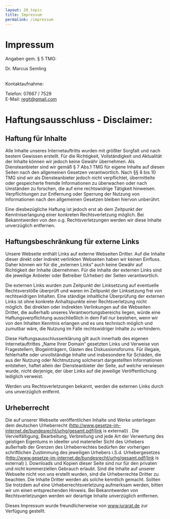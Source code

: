 ```yaml
---
layout: 20_topic
title: Impressum
permalink: /impressum
---
```


# Impressum

Angaben gem. § 5 TMG:

Dr. Marcus Semling


<br/>
Kontaktaufnahme:
<br/>

Telefon: 07667 / 7529
<br/>
E-Mail: regit@gmail.com


# Haftungsausschluss - Disclaimer:
 

## Haftung für Inhalte

 

Alle Inhalte unseres Internetauftritts wurden mit größter Sorgfalt und nach bestem Gewissen erstellt. Für die Richtigkeit, Vollständigkeit und Aktualität der Inhalte können wir jedoch keine Gewähr übernehmen. Als Diensteanbieter sind wir gemäß § 7 Abs.1 TMG für eigene Inhalte auf diesen Seiten nach den allgemeinen Gesetzen verantwortlich. Nach §§ 8 bis 10 TMG sind wir als Diensteanbieter jedoch nicht verpflichtet, übermittelte oder gespeicherte fremde Informationen zu überwachen oder nach Umständen zu forschen, die auf eine rechtswidrige Tätigkeit hinweisen. Verpflichtungen zur Entfernung oder Sperrung der Nutzung von Informationen nach den allgemeinen Gesetzen bleiben hiervon unberührt.

Eine diesbezügliche Haftung ist jedoch erst ab dem Zeitpunkt der Kenntniserlangung einer konkreten Rechtsverletzung möglich. Bei Bekanntwerden von den o.g. Rechtsverletzungen werden wir diese Inhalte unverzüglich entfernen.

 

## Haftungsbeschränkung für externe Links

Unsere Webseite enthält Links auf externe Webseiten Dritter. Auf die Inhalte dieser direkt oder indirekt verlinkten Webseiten haben wir keinen Einfluss. Daher können wir für die „externen Links“ auch keine Gewähr auf Richtigkeit der Inhalte übernehmen. Für die Inhalte der externen Links sind die jeweilige Anbieter oder Betreiber (Urheber) der Seiten verantwortlich.

Die externen Links wurden zum Zeitpunkt der Linksetzung auf eventuelle Rechtsverstöße überprüft und waren im Zeitpunkt der Linksetzung frei von rechtswidrigen Inhalten. Eine ständige inhaltliche Überprüfung der externen Links ist ohne konkrete Anhaltspunkte einer Rechtsverletzung nicht möglich. Bei direkten oder indirekten Verlinkungen auf die Webseiten Dritter, die außerhalb unseres Verantwortungsbereichs liegen, würde eine Haftungsverpflichtung ausschließlich in dem Fall nur bestehen, wenn wir von den Inhalten Kenntnis erlangen und es uns technisch möglich und zumutbar wäre, die Nutzung im Falle rechtswidriger Inhalte zu verhindern.

Diese Haftungsausschlusserklärung gilt auch innerhalb des eigenen Internetauftrittes „Name Ihrer Domain“ gesetzten Links und Verweise von Fragestellern, Blogeinträgern, Gästen des Diskussionsforums. Für illegale, fehlerhafte oder unvollständige Inhalte und insbesondere für Schäden, die aus der Nutzung oder Nichtnutzung solcherart dargestellten Informationen entstehen, haftet allein der Diensteanbieter der Seite, auf welche verwiesen wurde, nicht derjenige, der über Links auf die jeweilige Veröffentlichung lediglich verweist.

Werden uns Rechtsverletzungen bekannt, werden die externen Links durch uns unverzüglich entfernt.

 

## Urheberrecht

 

Die auf unserer Webseite veröffentlichen Inhalte und Werke unterliegen dem deutschen Urheberrecht (http://www.gesetze-im-internet.de/bundesrecht/urhg/gesamt.pdf(link is external)) . Die Vervielfältigung, Bearbeitung, Verbreitung und jede Art der Verwertung des geistigen Eigentums in ideeller und materieller Sicht des Urhebers außerhalb der Grenzen des Urheberrechtes bedürfen der vorherigen schriftlichen Zustimmung des jeweiligen Urhebers i.S.d. Urhebergesetzes (http://www.gesetze-im-internet.de/bundesrecht/urhg/gesamt.pdf(link is external) ). Downloads und Kopien dieser Seite sind nur für den privaten und nicht kommerziellen Gebrauch erlaubt. Sind die Inhalte auf unserer Webseite nicht von uns erstellt wurden, sind die Urheberrechte Dritter zu beachten. Die Inhalte Dritter werden als solche kenntlich gemacht. Sollten Sie trotzdem auf eine Urheberrechtsverletzung aufmerksam werden, bitten wir um einen entsprechenden Hinweis. Bei Bekanntwerden von Rechtsverletzungen werden wir derartige Inhalte unverzüglich entfernen.

Dieses Impressum wurde freundlicherweise von www.jurarat.de zur Verfügung gestellt.